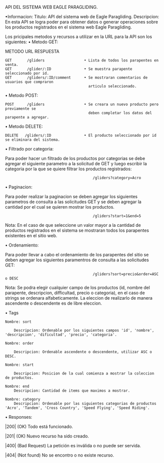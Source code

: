 API DEL SISTEMA WEB EAGLE PARAGLIDING.

•Informacion: 
Titulo: API del sistema web de Eagle Paragliding.
Descripcion: En esta API se logra poder para obtener datos o generar operaciones sobre los productos registrados en el sistema web Eagle Paragliding. 

Los pricipales metodos y recursos a utilizar en la URL para la API son los siguientes:
• Metodo GET:

   METODO	      URL	         	                    RESPUESTA

    GET	      /gliders	   	            • Lista de todos los parapentes en venta.
    GET	      /glider/:ID	            • Se muestra parapente seleccionado por id.
    GET	      /gliders/:ID/comment 	    • Se mostraran comentarios de usuarios que compraron      
                                          articulo seleccionado.

• Metodo POST:

    POST      /gliders                  • Se creara un nuevo producto pero previamente se 
                                          deben completar los datos del parapente a agregar.

• Metodo DELETE:

    DELETE   /gliders/:ID               • El producto seleccionado por id se eliminara del sistema.


• Filtrado por categoria:

Para poder hacer un filtrado de los productos por categorias se debe agregar el siguiente parametro a la solicitud de GET y luego escribir la categoria por la que se quiere filtrar los productos registrados:
    
                                            /gliders?category=Acro

• Paginacion:

Para poder realizar la paginacion se deben agregar los siguientes parametros de consulta a las solicitudes GET y se deben agregar la cantidad por el cual se quieren mostrar los productos.

                                            /gliders?start=1&end=5

Nota: En el caso de que seleccione un valor mayor a la cantidad de productos registrados en el sistema se mostraran todos los parapentes existentes en el sitio web.

• Ordenamiento:

Para poder llevar a cabo el ordenamiento de los parapentes del sitio se deben agregar los siguientes paramentros de consulta a las solicitudes GET:

                                            /gliders?sort=precio&order=ASC o DESC

Nota: Se podra elegir cualquier campo de los productos (id, nombre del parapente, descripcion, difficultad, precio o categoria), en el caso de strings se ordenara alfabeticamente. La eleccion de realizarlo de manera ascendente o descendente es de libre eleccion.

• Tags
    
    Nombre: sort
        
        Descripcion: Ordenable por los siguientes campos 'id', 'nombre', 'descripcion', 'dificultad', 'precio', 'categoria'.

    Nombre: order

        Descripcion: Ordenable ascendente o descendente, utilizar ASC o DESC.
        
    Nombre: start

        Descripcion: Posicion de la cual comienza a mostrar la coleccion de productos.

    Nombre: end
        Descripcion: Cantidad de items que maximos a mostrar.

    Nombre: category
        Descripcion: Ordenable por las siguientes categorias de productos 'Acro', 'Tandem', 'Cross Country', 'Speed Flying', 'Speed Riding'.


• Responses:      

 |200| (OK) Todo está funcionado.	 

 |201| (OK) Nuevo recurso ha sido creado.
 
 |400| (Bad Request) La petición es inválida o no puede ser servida. 

 |404| (Not found) No se encontro o no existe recurso.